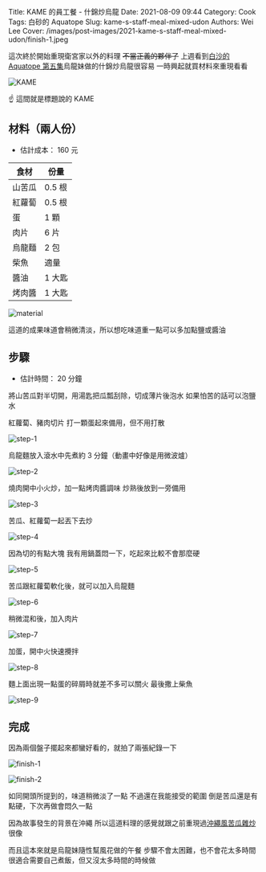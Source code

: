 Title: KAME 的員工餐 - 什錦炒烏龍
Date: 2021-08-09 09:44
Category: Cook
Tags: 白砂的 Aquatope
Slug: kame-s-staff-meal-mixed-udon
Authors: Wei Lee
Cover: /images/post-images/2021-kame-s-staff-meal-mixed-udon/finish-1.jpeg

這次終於開始重現衛宮家以外的料理 ~~不當正義的夥伴了~~
上週看到[白沙的 Aquatope 第五集](https://ani.gamer.com.tw/animeVideo.php?sn=23666)烏龍妹做的什錦炒烏龍很容易
一時興起就買材料來重現看看

<!--more-->

![KAME]({static}/images/post-images/2021-kame-s-staff-meal-mixed-udon/KAME.png)

☝️ 這間就是標題說的 KAME

## 材料（兩人份）
* 估計成本： 160 元

| 食材 | 份量 |
| --- | --- |
| 山苦瓜 | 0.5 根 |
| 紅蘿蔔  | 0.5 根 |
| 蛋 | 1 顆 |
| 肉片 | 6 片 |
| 烏龍麵 | 2 包 |
| 柴魚 | 適量 |
| 醬油 | 1 大匙 |
| 烤肉醬 | 1 大匙 |

![material]({static}/images/post-images/2021-kame-s-staff-meal-mixed-udon/material.jpeg)

這道的成果味道會稍微清淡，所以想吃味道重一點可以多加點鹽或醬油

## 步驟
* 估計時間： 20 分鐘

將山苦瓜對半切開，用湯匙把瓜瓢刮除，切成薄片後泡水
如果怕苦的話可以泡鹽水

紅蘿蔔、豬肉切片
打一顆蛋起來備用，但不用打散

![step-1]({static}/images/post-images/2021-kame-s-staff-meal-mixed-udon/step-1.jpeg)

烏龍麵放入滾水中先煮約 3 分鐘（動畫中好像是用微波爐）

![step-2]({static}/images/post-images/2021-kame-s-staff-meal-mixed-udon/step-2.jpeg)

燒肉開中小火炒，加一點烤肉醬調味
炒熟後放到一旁備用

![step-3]({static}/images/post-images/2021-kame-s-staff-meal-mixed-udon/step-3.jpeg)

苦瓜、紅蘿蔔一起丟下去炒

![step-4]({static}/images/post-images/2021-kame-s-staff-meal-mixed-udon/step-4.jpeg)

因為切的有點大塊
我有用鍋蓋悶一下，吃起來比較不會那麼硬

![step-5]({static}/images/post-images/2021-kame-s-staff-meal-mixed-udon/step-5.jpeg)

苦瓜跟紅蘿蔔軟化後，就可以加入烏龍麵

![step-6]({static}/images/post-images/2021-kame-s-staff-meal-mixed-udon/step-6.jpeg)

稍微混和後，加入肉片

![step-7]({static}/images/post-images/2021-kame-s-staff-meal-mixed-udon/step-7.jpeg)

加蛋，開中火快速攪拌

![step-8]({static}/images/post-images/2021-kame-s-staff-meal-mixed-udon/step-8.jpeg)

麵上面出現一點蛋的碎屑時就差不多可以關火
最後撒上柴魚

![step-9]({static}/images/post-images/2021-kame-s-staff-meal-mixed-udon/step-9.jpeg)

## 完成
因為兩個盤子擺起來都蠻好看的，就拍了兩張紀錄一下


![finish-1]({static}/images/post-images/2021-kame-s-staff-meal-mixed-udon/finish-1.jpeg)

![finish-2]({static}/images/post-images/2021-kame-s-staff-meal-mixed-udon/finish-2.jpeg)

如同開頭所提到的，味道稍微淡了一點
不過還在我能接受的範圍
倒是苦瓜還是有點硬，下次再做會悶久一點

因為故事發生的背景在沖繩
所以這道料理的感覺就跟之前重現過[沖繩風苦瓜雜炒]({filename}/posts/cook/2021/10-okinawa-style-bitter-gourd.md) 很像

而且這本來就是烏龍妹隨性幫風花做的午餐
步驟不會太困難，也不會花太多時間
很適合需要自己煮飯，但又沒太多時間的時候做
